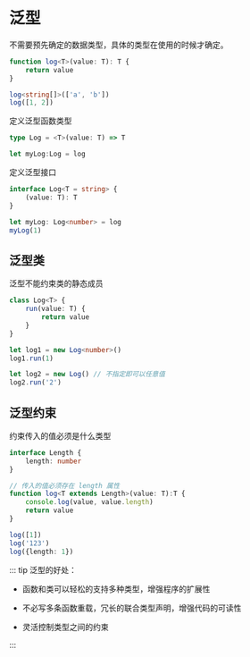 # 泛型

不需要预先确定的数据类型，具体的类型在使用的时候才确定。

```ts
function log<T>(value: T): T {
    return value
}

log<string[]>(['a', 'b'])
log([1, 2])
```

定义泛型函数类型

```ts
type Log = <T>(value: T) => T

let myLog:Log = log
```

定义泛型接口

```ts
interface Log<T = string> {
    (value: T): T
}

let myLog: Log<number> = log
myLog(1)
```

## 泛型类

泛型不能约束类的静态成员

```ts
class Log<T> {
    run(value: T) {
        return value
    }
}

let log1 = new Log<number>()
log1.run(1)

let log2 = new Log() // 不指定即可以任意值
log2.run('2')
```

## 泛型约束

约束传入的值必须是什么类型

```ts
interface Length {
    length: number
}

// 传入的值必须存在 length 属性
function log<T extends Length>(value: T):T {
    console.log(value, value.length)
    return value
}

log([1])
log('123')
log({length: 1})
```

::: tip
泛型的好处：

- 函数和类可以轻松的支持多种类型，增强程序的扩展性

- 不必写多条函数重载，冗长的联合类型声明，增强代码的可读性

- 灵活控制类型之间的约束

:::